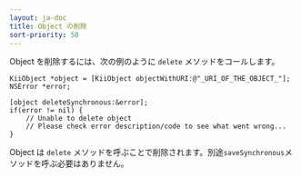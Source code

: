 ```yaml
---
layout: ja-doc
title: Object の削除
sort-priority: 50
---
```

Object を削除するには、次の例のように `delete` メソッドをコールします。

```objc
KiiObject *object = [KiiObject objectWithURI:@"_URI_OF_THE_OBJECT_"];
NSError *error;

[object deleteSynchronous:&error];
if(error != nil) {
    // Unable to delete object
    // Please check error description/code to see what went wrong...
}
```

Object は `delete` メソッドを呼ぶことで削除されます。別途`saveSynchronous`メソッドを呼ぶ必要はありません。
